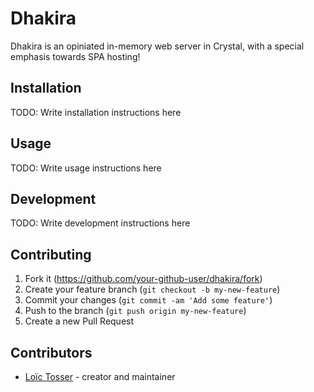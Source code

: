 # Dhakira

Dhakira is an opiniated in-memory web server in Crystal, with a special emphasis towards SPA hosting!

## Installation

TODO: Write installation instructions here

## Usage

TODO: Write usage instructions here

## Development

TODO: Write development instructions here

## Contributing

1. Fork it (<https://github.com/your-github-user/dhakira/fork>)
2. Create your feature branch (`git checkout -b my-new-feature`)
3. Commit your changes (`git commit -am 'Add some feature'`)
4. Push to the branch (`git push origin my-new-feature`)
5. Create a new Pull Request

## Contributors

- [Loïc Tosser](https://github.com/your-github-user) - creator and maintainer
